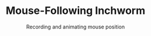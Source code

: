 ---
title: "Mouse-Following Inchworm"
subtitle: "Recording and animating mouse position"
layout: snippet-summary
category: snippet
screencast: false
demoDescription: "Move your mouse around the `iframe` and use [the inspector](https://developer.chrome.com/devtools) to inspect the code further, if you'd like."
---